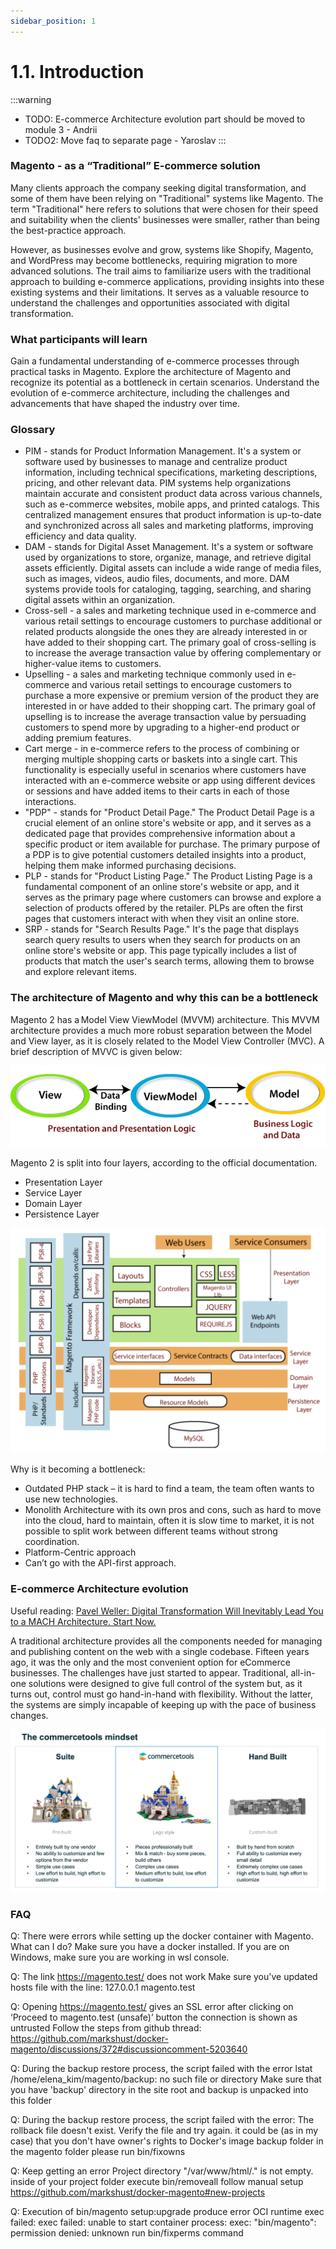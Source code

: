 ```yaml
---
sidebar_position: 1
---
```


# 1.1. Introduction

:::warning
- TODO: E-commerce Architecture evolution part should be moved to module 3 - Andrii
- TODO2: Move faq to separate page - Yaroslav
:::

### Magento - as a “Traditional” E-commerce solution

Many clients approach the company seeking digital transformation, and some of them have been relying on "Traditional" systems like Magento. The term "Traditional" here refers to solutions that were chosen for their speed and suitability when the clients' businesses were smaller, rather than being the best-practice approach.

However, as businesses evolve and grow, systems like Shopify, Magento, and WordPress may become bottlenecks, requiring migration to more advanced solutions. The trail aims to familiarize users with the traditional approach to building e-commerce applications, providing insights into these existing systems and their limitations. It serves as a valuable resource to understand the challenges and opportunities associated with digital transformation.

### What participants will learn 

Gain a fundamental understanding of e-commerce processes through practical tasks in Magento.
Explore the architecture of Magento and recognize its potential as a bottleneck in certain scenarios.
Understand the evolution of e-commerce architecture, including the challenges and advancements that have shaped the industry over time.

### Glossary

- PIM	- stands for Product Information Management. It's a system or software used by businesses to manage and centralize product information, including technical specifications, marketing descriptions, pricing, and other relevant data. PIM systems help organizations maintain accurate and consistent product data across various channels, such as e-commerce websites, mobile apps, and printed catalogs. This centralized management ensures that product information is up-to-date and synchronized across all sales and marketing platforms, improving efficiency and data quality.
- DAM - stands for Digital Asset Management. It's a system or software used by organizations to store, organize, manage, and retrieve digital assets efficiently. Digital assets can include a wide range of media files, such as images, videos, audio files, documents, and more. DAM systems provide tools for cataloging, tagging, searching, and sharing digital assets within an organization.
- Cross-sell - a sales and marketing technique used in e-commerce and various retail settings to encourage customers to purchase additional or related products alongside the ones they are already interested in or have added to their shopping cart. The primary goal of cross-selling is to increase the average transaction value by offering complementary or higher-value items to customers.
- Upselling - a sales and marketing technique commonly used in e-commerce and various retail settings to encourage customers to purchase a more expensive or premium version of the product they are interested in or have added to their shopping cart. The primary goal of upselling is to increase the average transaction value by persuading customers to spend more by upgrading to a higher-end product or adding premium features.
- Cart merge - in e-commerce refers to the process of combining or merging multiple shopping carts or baskets into a single cart. This functionality is especially useful in scenarios where customers have interacted with an e-commerce website or app using different devices or sessions and have added items to their carts in each of those interactions.
- "PDP" - stands for "Product Detail Page." The Product Detail Page is a crucial element of an online store's website or app, and it serves as a dedicated page that provides comprehensive information about a specific product or item available for purchase. The primary purpose of a PDP is to give potential customers detailed insights into a product, helping them make informed purchasing decisions.
- PLP - stands for "Product Listing Page." The Product Listing Page is a fundamental component of an online store's website or app, and it serves as the primary page where customers can browse and explore a selection of products offered by the retailer. PLPs are often the first pages that customers interact with when they visit an online store.
- SRP - stands for "Search Results Page." It's the page that displays search query results to users when they search for products on an online store's website or app. This page typically includes a list of products that match the user's search terms, allowing them to browse and explore relevant items.

### The architecture of Magento and why this can be a bottleneck

Magento 2 has a Model View ViewModel (MVVM) architecture. This MVVM architecture provides a much more robust separation between the Model and View layer, as it is closely related to the Model View Controller (MVC). A brief description of MVVC is given below: 

![magento-mvvc.png](assets/magento-mvvc.png)

Magento 2 is split into four layers, according to the official documentation. 

- Presentation Layer
- Service Layer
- Domain Layer
- Persistence Layer 

![magento-architecture.png](assets/magento-architecture.png)

 Why is it becoming a bottleneck: 

- Outdated PHP stack – it is hard to find a team, the team often wants to use new technologies. 
- Monolith Architecture with its own pros and cons, such as hard to move into the cloud, hard to maintain, often it is slow time to market, it is not possible to split work between different teams without strong coordination.
- Platform-Centric approach
- Can’t go with the API-first approach. 

### E-commerce Architecture evolution


Useful reading: [Pavel Weller: Digital Transformation Will Inevitably Lead You to a MACH Architecture. Start Now.](https://www.epam.com/insights/blogs/digital-transformation-will-inevitably-lead-you-to-a-mach-architecture-start-now)

A traditional architecture provides all the components needed for managing and publishing content on the web with a single codebase. Fifteen years ago, it was the only and the most convenient option for eCommerce businesses. The challenges have just started to appear. Traditional, all-in-one solutions were designed to give full control of the system but, as it turns out, control must go hand-in-hand with flexibility. Without the latter, the systems are simply incapable of keeping up with the pace of business changes.  

![commercetools-minset.png](assets/commercetools-minset.png)

### FAQ

Q: There were errors while setting up the docker container with Magento. What can I do?
Make sure you have a docker installed.
If you are on Windows, make sure you are working in wsl console.


Q: The link https://magento.test/ does not work
Make sure you've updated hosts file with the line: 127.0.0.1 magento.test


Q: Opening https://magento.test/ gives an SSL error after clicking on ‘Proceed to magento.test (unsafe)’ button the connection is shown as untrusted 
Follow the steps from github thread: https://github.com/markshust/docker-magento/discussions/372#discussioncomment-5203640


Q: During the backup restore process, the script failed with the error lstat /home/elena_kim/magento/backup: no such file or directory 
Make sure that you have  'backup' directory in the site root and backup is unpacked into this folder


Q: During the backup restore process, the script failed with the error: The rollback file doesn't exist. Verify the file and try again.
it could be (as in my case) that you don't have owner's rights to Docker's image backup folder
in the magento folder please run bin/fixowns


Q: Keep getting an error Project directory "/var/www/html/." is not empty.
inside of your project folder execute bin/removeall
follow manual setup https://github.com/markshust/docker-magento#new-projects


Q: Execution of bin/magento setup:upgrade produce error OCI runtime exec failed: exec failed: unable to start container process: exec: "bin/magento": permission denied: unknown
run bin/fixperms command
